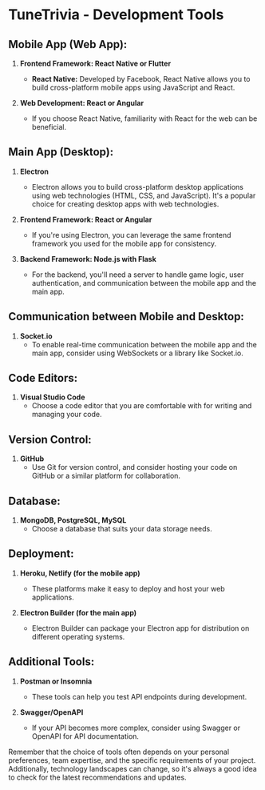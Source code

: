 # TuneTrivia - Development Tools

## Mobile App (Web App):

1. **Frontend Framework: React Native or Flutter**
   - **React Native:** Developed by Facebook, React Native allows you to build cross-platform mobile apps using JavaScript and React.

2. **Web Development: React or Angular**
   - If you choose React Native, familiarity with React for the web can be beneficial.

## Main App (Desktop):

1. **Electron**
   - Electron allows you to build cross-platform desktop applications using web technologies (HTML, CSS, and JavaScript). It's a popular choice for creating desktop apps with web technologies.

2. **Frontend Framework: React or Angular**
   - If you're using Electron, you can leverage the same frontend framework you used for the mobile app for consistency.

3. **Backend Framework: Node.js with Flask**
   - For the backend, you'll need a server to handle game logic, user authentication, and communication between the mobile app and the main app.

## Communication between Mobile and Desktop:

1. **Socket.io**
   - To enable real-time communication between the mobile app and the main app, consider using WebSockets or a library like Socket.io.

## Code Editors:

1. **Visual Studio Code**
   - Choose a code editor that you are comfortable with for writing and managing your code.

## Version Control:

1. **GitHub**
   - Use Git for version control, and consider hosting your code on GitHub or a similar platform for collaboration.

## Database:

1. **MongoDB, PostgreSQL, MySQL**
   - Choose a database that suits your data storage needs.

## Deployment:

1. **Heroku, Netlify (for the mobile app)**
   - These platforms make it easy to deploy and host your web applications.

2. **Electron Builder (for the main app)**
   - Electron Builder can package your Electron app for distribution on different operating systems.

## Additional Tools:

1. **Postman or Insomnia**
   - These tools can help you test API endpoints during development.

2. **Swagger/OpenAPI**
   - If your API becomes more complex, consider using Swagger or OpenAPI for API documentation.

Remember that the choice of tools often depends on your personal preferences, team expertise, and the specific requirements of your project. Additionally, technology landscapes can change, so it's always a good idea to check for the latest recommendations and updates.
